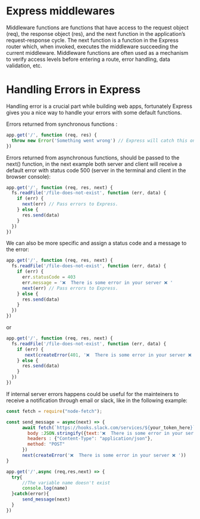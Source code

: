# Express middlewares

Middleware functions are functions that have access to the request object (req), the response object (res), 
and the next function in the application’s request-response cycle. The next function is a function in the Express router which, when invoked, executes the middleware succeeding the current middleware.
Middleware functions are often used as a mechanism to verify access levels before entering a route, 
error handling, data validation, etc.

# Handling Errors in Express

Handling error is a crucial part while building web apps, fortunately Express gives you a nice way to handle your errors with some default functions.

Errors returned from synchronous functions : 

```javascript
app.get('/', function (req, res) {
  throw new Error('Something went wrong') // Express will catch this on its own.
})
```

Errors returned from asynchronous functions, should be passed to the next() function,
in the next example both server and client will receive a default error with status code 500
(server in the terminal and client in the browser console):

```javascript
app.get('/', function (req, res, next) {
  fs.readFile('/file-does-not-exist', function (err, data) {
    if (err) {
      next(err) // Pass errors to Express.
    } else {
      res.send(data)
    }
  })
})
```

We can also be more specific and assign a status code and a message to the error:

```javascript
app.get('/', function (req, res, next) {
  fs.readFile('/file-does-not-exist', function (err, data) {
    if (err) {
      err.statusCode = 403
      err.message = '❌  There is some error in your server ❌ '
      next(err) // Pass errors to Express.
    } else {
      res.send(data)
    }
  })
})
```

or

```javascript
app.get('/', function (req, res, next) {
  fs.readFile('/file-does-not-exist', function (err, data) {
    if (err) {
       next(createError(401, '❌  There is some error in your server ❌ '))// Pass errors to Express.
    } else {
      res.send(data)
    }
  })
})
```

If internal server errors happens could be useful for the mainteiners to receive a notification 
through email or slack, like in the following example:

```javascript
const fetch = require("node-fetch");

const send_message = async(next) => {
      await fetch(`https://hooks.slack.com/services/${your_token_here}`, {
        body :JSON.stringify({text:'❌  There is some error in your server ❌ '}),
        headers : {"Content-Type": "application/json"},
        method: "POST"
      })
      next(createError('❌  There is some error in your server ❌ '))
}

app.get('/',async (req,res,next) => {
  try{
      //The variable name doesn't exist
      console.log(name)
  }catch(error){
      send_message(next)
  }
})
```